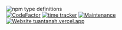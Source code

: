 ![npm type definitions](https://img.shields.io/npm/types/typescript?label=made%20with&style=for-the-badge)</br>
[![CodeFactor](https://www.codefactor.io/repository/github/kaliwa/tuantanah-website/badge?s=aa8b8659d1ebb6d2452a23c2a814d99c253ff1d0)](https://www.codefactor.io/repository/github/kaliwa/tuantanah-website)
[![time tracker](https://wakatime.com/badge/github/kaliwa/tuantanah-website.svg)](https://wakatime.com/badge/github/kaliwa/tuantanah-website)
[![Maintenance](https://img.shields.io/badge/Maintained%3F-yes-green.svg)](https://gitHub.com/kaliwa/tuantanah-website/graphs/commit-activity)
[![Website tuantanah.vercel.app](https://img.shields.io/website-up-down-green-red/http/tuantanah.vercel.app.svg)](https://tuantanah.vercel.app/)
